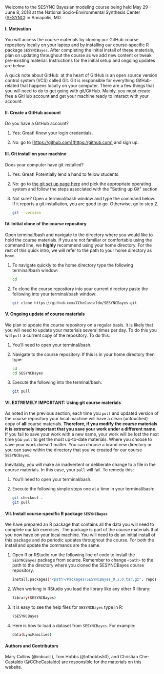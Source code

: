 Welcome to the SESYNC Bayesian modeling course being held May 29 - June 8, 2018 at the National Socio-Environmental Synthesis Center ([SESYNC](https://www.sesync.org)) in Annapolis, MD.

#### I. Motivation

You will access the course materials by cloning our GitHub course repository locally on your laptop and by installing our course-specific R package `SESYNCBayes`. After completing the initial install of these materials, plan on updating throughout the course as we add new content or tweak pre-existing material.  Instructions for the initial setup and ongoing updates are below.

A quick note about GitHub: at the heart of GitHub is an open source version control system (VCS) called Git. Git is responsible for everything GitHub-related that happens locally on your computer. There are a few things that you will need to do to get going with git/GitHub. Mainly, you must create free a GitHub account and get your machine ready to interact with your account.

#### II. Create a GitHub account

Do you have a GitHub account?

1. Yes: Great! Know your login credentials.

2. No: go to [https://github.com](https://github.com) and sign up.

#### III. Git install on your machine

Does your computer have git installed?

1. Yes: Great! Potentially lend a hand to fellow students.

2. No: go to [the git set up page here](https://help.github.com/articles/set-up-git) and pick the appropriate operating system and follow the steps associated with the "Setting up Git" section.

3. Not sure? Open a terminal/bash window and type the command below. If it reports a git installation, you are good to go. Otherwise, go to step 2.

    ```bash
    git --version
    ```

#### IV. Initial clone of the course repository

Open terminal/bash and navigate to the directory where you would like to hold the course materials. If you are not familiar or comfortable using the command line, we **highly** recommend using your home directory. For the rest of this quick intro, we will refer to the path to your home directory as `home`.  

1.  To navigate quickly to the home directory type the following terminal/bash window:

    ```bash
    cd
    ```

2.  To clone the course repository into your current directory paste the following into your terminal/bash window: 

    ```bash
    git clone https://github.com/CCheCastaldo/SESYNCBayes.git
    ```

#### V. Ongoing update of course materials

We plan to update the course repository on a regular basis. It is likely that you will need to update your materials several times per day.  To do this you will `pull` a current copy of the repository. To do this: 

1.  You'll need to open your terminal/bash.

2.  Navigate to the course repository. If this is in your home directory then type:

    ```bash
    cd
    cd SESYNCBayes
    ```
    
3.  Execute the following into the terminal/bash:

    ```bash
    git pull
    ```

#### VI. EXTREMELY IMPORTANT: Using git course materials 

As noted in the previous section, each time you `pull` and updated version of the course repository your local machine will have a clean (untouched) copy of **all** course materials.  **Therefore, if you modify the course materials it is extremely important that you save your work under a different name.**  If you fail to save your work with a new name, your work will be lost the next time you `pull` to get the most up-to-date materials. Where you choose to save your work doesn't matter. You can choose a brand new directory or you can save within the directory that you've created for our course `SESYNCBayes`. 

Inevitably, you will make an inadvertent or deliberate change to a file in the course materials. In this case, your `pull` will fail. To remedy this:

1.  You'll need to open your terminal/bash.

2.  Execute the following simple steps one at a time in your terminal/bash:

    ```bash
    git checkout .
    git pull
    ```
    
#### VII. Install course-specific R package `SESYNCBayes` 

We have prepared an R package that contains all the data you will need to complete our lab exercises.  The package is part of the course materials that you now have on your local machine. You will need to do an initial install of this package and do periodic updates throughout the course. For both the install and update the commands are the same.

1. Open R or RStudio run the following line of code to install the `SESYNCBayes` package from source. Remember to change `<path>` to the path to the directory where you cloned the SESYNCBayes course repository.

    ```bash
    install.packages("<path>/Packages/SESYNCBayes_0.2.0.tar.gz", repos = NULL, type = "source")
    ```

2. When working in RStudio you load the library like any other R library:

    ```bash
    library(SESYNCBayes)
    ```
    
3.  It is easy to see the help files for `SESYNCBayes` type in R:

    ```bash
    ?SESYNCBayes
    ```
    
4.  Here is how to load a dataset from `SESYNCBayes`. For example:

    ```bash
    data(LynxFamilies)
    ```
    
#### Authors and Contributors

Mary Collins (@mbcolli), Tom Hobbs (@nthobbs50), and Christian Che-Castaldo (@CCheCastaldo) are responsible for the materials on this website. 
